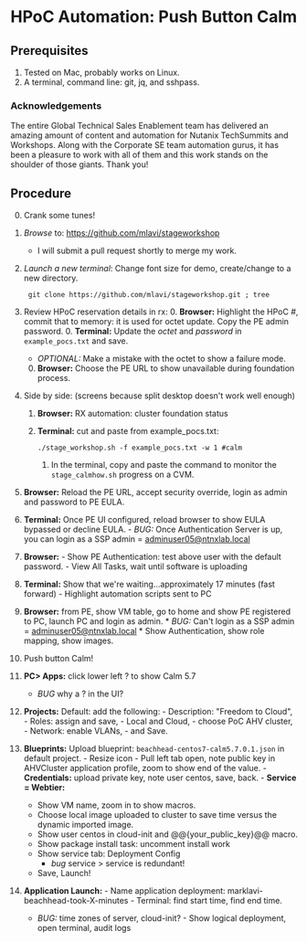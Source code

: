 # HPoC Automation: Push Button Calm

## Prerequisites ##
1. Tested on Mac, probably works on Linux.
2. A terminal, command line: git, jq, and sshpass.

### Acknowledgements ###

The entire Global Technical Sales Enablement team has delivered an amazing amount of content and automation for Nutanix TechSummits and Workshops. Along with the Corporate SE team automation gurus, it has been a pleasure to work with all of them and this work stands on the shoulder of those giants. Thank you!

## Procedure ##

0. Crank some tunes!
1. *Browse* to: https://github.com/mlavi/stageworkshop
   - I will submit a pull request shortly to merge my work.
1. *Launch a new terminal*: Change font size for demo, create/change to a new directory.

        git clone https://github.com/mlavi/stageworkshop.git ; tree
1. Review HPoC reservation details in rx:
   0. __Browser:__ Highlight the HPoC #, commit that to memory: it is used for octet update. Copy the PE admin password.
   0. __Terminal:__ Update the *octet* and *password* in ````example_pocs.txt```` and save.
      - *OPTIONAL:* Make a mistake with the octet to show a failure mode.
   0. __Browser:__ Choose the PE URL to show unavailable during foundation process.
1. Side by side: (screens because split desktop doesn't work well enough)
   1. __Browser:__ RX automation: cluster foundation status
   2. __Terminal:__ cut and paste from example_pocs.txt:

          ./stage_workshop.sh -f example_pocs.txt -w 1 #calm

        1. In the terminal, copy and paste the command to monitor the ````stage_calmhow.sh```` progress on a CVM.
  3. __Browser:__ Reload the PE URL, accept security override, login as admin and password to PE EULA.
  4. __Terminal:__ Once PE UI configured, reload browser to show EULA bypassed or decline EULA.
    - *BUG:* Once Authentication Server is up, you can login as a SSP admin = adminuser05@ntnxlab.local
  5. __Browser:__
    - Show PE Authentication: test above user with the default password.
    - View All Tasks, wait until software is uploading
  6. __Terminal:__ Show that we're waiting...approximately 17 minutes (fast forward)
    - Highlight automation scripts sent to PC
  7. __Browser:__ from PE, show VM table, go to home and show PE registered to PC, launch PC and login as admin.
    * *BUG:* Can't login as a SSP admin = adminuser05@ntnxlab.local
    * Show Authentication, show role mapping, show images.
0. Push button Calm!
  1. __PC> Apps:__ click lower left ? to show Calm 5.7
      * *BUG* why a ? in the UI?
  2. __Projects:__ Default: add the following:
    - Description: "Freedom to Cloud",
    - Roles: assign and save,
    - Local and Cloud,
    - choose PoC AHV cluster,
    - Network: enable VLANs,
    - and Save.
  3. __Blueprints:__ Upload blueprint: ````beachhead-centos7-calm5.7.0.1.json```` in default project.
    - Resize icon
    - Pull left tab open, note public key in AHVCluster application profile, zoom to show end of the value.
    - __Credentials:__ upload private key, note user centos, save, back.
    - __Service = Webtier:__
        - Show VM name, zoom in to show macros.
        - Choose local image uploaded to cluster to save time versus the dynamic imported image.
        - Show user centos in cloud-init and @@{your_public_key}@@ macro.
        - Show package install task: uncomment install work
        - Show service tab: Deployment Config
          - *bug* service > service is redundant!
        - Save, Launch!
  4. __Application Launch:__
    - Name application deployment: marklavi-beachhead-took-X-minutes
    - Terminal: find start time, find end time.
      - *BUG:* time zones of server, cloud-init?
    - Show logical deployment, open terminal, audit logs
